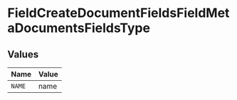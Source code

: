 # FieldCreateDocumentFieldsFieldMetaDocumentsFieldsType


## Values

| Name   | Value  |
| ------ | ------ |
| `NAME` | name   |